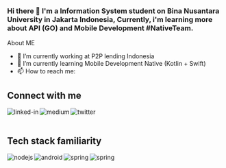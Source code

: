 ### Hi there 👋 I'm a Information System student on Bina Nusantara University in Jakarta Indonesia, Currently, i'm learning more about API (GO) and Mobile Development #NativeTeam.

About ME

- 🔭 I’m currently working at P2P lending Indonesia
- 🌱 I’m currently learning Mobile Development Native (Kotlin + Swift)
- 📫 How to reach me:

## Connect with me
[<img align="left" alt="linked-in" src="https://img.shields.io/badge/linkedin-%230077B5.svg?&style=for-the-badge&logo=linkedin&logoColor=white" />](https://www.linkedin.com/in/rico-wijaya-/)

[<img align="left" alt="medium" src="https://img.shields.io/badge/medium-%2312100E.svg?&style=for-the-badge&logo=medium&logoColor=white" />](https://medium.com/@ricowijaya)

[<img align="left" alt="twitter" src="https://img.shields.io/badge/twitter-%231DA1F2.svg?&style=for-the-badge&logo=twitter&logoColor=white" />](https://twitter.com/RicoWijaya___)

<br>
<br>

## Tech stack familiarity
<img align="left" alt="nodejs" src="https://img.shields.io/badge/node.js%20-%2343853D.svg?&style=for-the-badge&logo=node.js&logoColor=white" />
<img align="left" alt="android" src="https://img.shields.io/badge/Android-3DDC84?logo=android&logoColor=white&style=for-the-badge" />
<img align="left" alt="spring" src="https://img.shields.io/badge/spring%20-%236DB33F.svg?&style=for-the-badge&logo=spring&logoColor=white" />
<img align="left" alt="spring" src="https://img.shields.io/badge/golang%20-%236DB33F.svg?&style=for-the-badge&logo=spring&logoColor=white" />

<br>
<br>

<!--
**hysrico/hysrico** is a ✨ _special_ ✨ repository because its `README.md` (this file) appears on your GitHub profile.

About ME

- 🔭 I’m currently working on ...
- 🌱 I’m currently learning ...
- 👯 I’m looking to collaborate on ...
- 🤔 I’m looking for help with ...
- 💬 Ask me about ...
- 📫 How to reach me: ...
- 😄 Pronouns: ...
- ⚡ Fun fact: ...
-->
